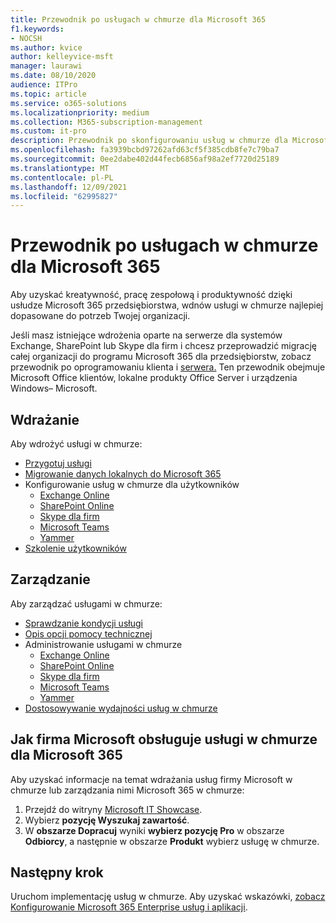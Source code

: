 ```yaml
---
title: Przewodnik po usługach w chmurze dla Microsoft 365
f1.keywords:
- NOCSH
ms.author: kvice
author: kelleyvice-msft
manager: laurawi
ms.date: 08/10/2020
audience: ITPro
ms.topic: article
ms.service: o365-solutions
ms.localizationpriority: medium
ms.collection: M365-subscription-management
ms.custom: it-pro
description: Przewodnik po skonfigurowaniu usług w chmurze dla Microsoft 365.
ms.openlocfilehash: fa3939bcbd97262afd63cf5f385cdb8fe7c79ba7
ms.sourcegitcommit: 0ee2dabe402d44fecb6856af98a2ef7720d25189
ms.translationtype: MT
ms.contentlocale: pl-PL
ms.lasthandoff: 12/09/2021
ms.locfileid: "62995827"
---
```

# <a name="cloud-services-roadmap-for-microsoft-365"></a>Przewodnik po usługach w chmurze dla Microsoft 365

Aby uzyskać kreatywność, pracę zespołową i produktywność dzięki usłudze Microsoft 365 przedsiębiorstwa, wdnów usługi w chmurze najlepiej dopasowane do potrzeb Twojej organizacji.

Jeśli masz istniejące wdrożenia oparte na serwerze dla systemów Exchange, SharePoint lub Skype dla firm i chcesz przeprowadzić migrację całej organizacji do programu Microsoft 365 dla przedsiębiorstw, zobacz przewodnik po oprogramowaniu klienta i [serwera.](client-server-software-roadmap-microsoft-365.md) Ten przewodnik obejmuje Microsoft Office klientów, lokalne produkty Office Server i urządzenia Windows&ndash; Microsoft.

## <a name="deploy"></a>Wdrażanie

Aby wdrożyć usługi w chmurze:

- [Przygotuj usługi](configure-services-and-applications.md)
- [Migrowanie danych lokalnych do Microsoft 365](migrate-data-to-office-365.md)
- Konfigurowanie usług w chmurze dla użytkowników
  - [Exchange Online](/Exchange/exchange-online)
  - [SharePoint Online](/sharepoint/sharepoint-online)
  - [Skype dla firm](/SkypeForBusiness/skype-for-business-online)
  - [Microsoft Teams](/MicrosoftTeams/Teams-overview)
  - [Yammer](https://support.office.com/article/e1464355-1f97-49ac-b2aa-dd320b179dbe)
- [Szkolenie użytkowników](/office365/admin/admin-overview/get-started-with-office-365#training-resources-for-your-users)

## <a name="manage"></a>Zarządzanie

Aby zarządzać usługami w chmurze: 

- [Sprawdzanie kondycji usługi](view-service-health.md)
- [Opis opcji pomocy technicznej](../admin/get-help-support.md)
- Administrowanie usługami w chmurze
  - [Exchange Online](/Exchange/exchange-online)
  - [SharePoint Online](https://support.office.com/article/79eb0420-8cbd-4bcb-a90b-ddc7d3ab4b3a)
  - [Skype dla firm](/SkypeForBusiness/skype-for-business-online)
  - [Microsoft Teams](//MicrosoftTeams/quality-of-experience-review-guide)
  - [Yammer](https://support.office.com/article/e1464355-1f97-49ac-b2aa-dd320b179dbe)
- [Dostosowywanie wydajności usług w chmurze](tune-microsoft-365-performance.md)

## <a name="how-microsoft-does-cloud-services-for-microsoft-365"></a>Jak firma Microsoft obsługuje usługi w chmurze dla Microsoft 365

Aby uzyskać informacje na temat wdrażania usług firmy Microsoft w chmurze lub zarządzania nimi Microsoft 365 w chmurze:

1. Przejdź do witryny [Microsoft IT Showcase](https://www.microsoft.com/itshowcase).
2. Wybierz **pozycję Wyszukaj zawartość**.
3. W **obszarze Dopracuj** wyniki **wybierz pozycję Pro** w obszarze **Odbiorcy**, a następnie w obszarze **Produkt** wybierz usługę w chmurze.

## <a name="next-step"></a>Następny krok

Uruchom implementację usług w chmurze. Aby uzyskać wskazówki, [zobacz Konfigurowanie Microsoft 365 Enterprise usług i aplikacji](configure-services-and-applications.md).